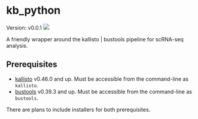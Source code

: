 # kb_python
Version: v0.0.1
![](https://github.com/pachterlab/kb_python/workflows/CI/badge.svg)

A friendly wrapper around the kallisto | bustools pipeline for scRNA-seq analysis.

## Prerequisites
- [kallisto](https://pachterlab.github.io/kallisto/) v0.46.0 and up.
Must be accessible from the command-line as `kallisto`.
- [bustools](https://bustools.github.io/) v0.39.3 and up.
Must be accessible from the command-line as `bustools`.

There are plans to include installers for both prerequisites.

